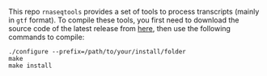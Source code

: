 This repo `rnaseqtools` provides a set of tools to process transcripts (mainly in
`gtf` format).  To compile these tools, you first need to 
download the source code of the latest release
from [here](https://github.com/Kingsford-Group/rnaseqtools/releases/download/v1.0.1/rnaseqtools-1.0.1.tar.gz),
then use the following commands to compile:
```
./configure --prefix=/path/to/your/install/folder
make
make install
```
